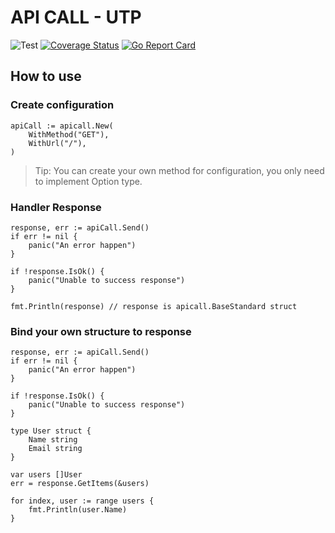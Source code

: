 # API CALL - UTP  

![Test](https://github.com/gravataLonga/api-call/workflows/Test/badge.svg?branch=master)
[![Coverage Status](https://coveralls.io/repos/github/gravataLonga/api-call/badge.svg?branch=master)](https://coveralls.io/github/gravataLonga/api-call?branch=master)
[![Go Report Card](https://goreportcard.com/badge/github.com/gravatalonga/api-call)](https://goreportcard.com/badge/github.com/gravatalonga/api-call)   


## How to use  

### Create configuration

```
apiCall := apicall.New(
    WithMethod("GET"),
    WithUrl("/"),
)
```

> Tip: You can create your own method for configuration, you only need to implement Option type.  

### Handler Response  

```
response, err := apiCall.Send()
if err != nil {
    panic("An error happen")
}

if !response.IsOk() {
    panic("Unable to success response")
}

fmt.Println(response) // response is apicall.BaseStandard struct
```

### Bind your own structure to response  

```
response, err := apiCall.Send()
if err != nil {
    panic("An error happen")
}

if !response.IsOk() {
    panic("Unable to success response")
}

type User struct {
    Name string
    Email string
}

var users []User
err = response.GetItems(&users)

for index, user := range users {
    fmt.Println(user.Name)
}
```

